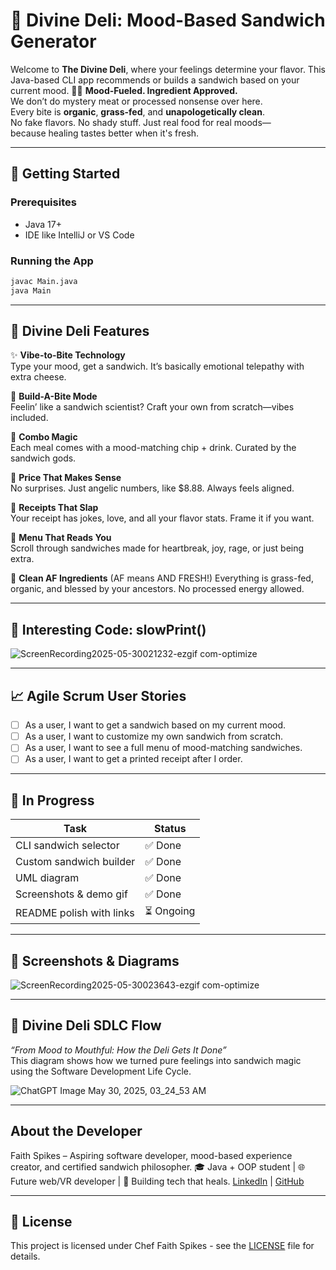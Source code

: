 
# 🥪 Divine Deli: Mood-Based Sandwich Generator

Welcome to **The Divine Deli**, where your feelings determine your flavor. This Java-based CLI app recommends or builds a sandwich based on your current mood.
 🥬✨ **Mood-Fueled. Ingredient Approved.**  
 We don’t do mystery meat or processed nonsense over here.  
 Every bite is **organic**, **grass-fed**, and **unapologetically clean**.  
 No fake flavors. No shady stuff. Just real food for real moods—  
 because healing tastes better when it's fresh.

---

## 🚀 Getting Started


### Prerequisites
- Java 17+
- IDE like IntelliJ or VS Code

### Running the App
```bash
javac Main.java
java Main
```

---


## 🥪 Divine Deli Features

✨ **Vibe-to-Bite Technology**  
Type your mood, get a sandwich. It’s basically emotional telepathy with extra cheese.

🧠 **Build-A-Bite Mode**  
Feelin’ like a sandwich scientist? Craft your own from scratch—vibes included.

🛒 **Combo Magic**  
Each meal comes with a mood-matching chip + drink. Curated by the sandwich gods.

💸 **Price That Makes Sense**  
No surprises. Just angelic numbers, like $8.88. Always feels aligned.

🧾 **Receipts That Slap**  
Your receipt has jokes, love, and all your flavor stats. Frame it if you want.

📜 **Menu That Reads You**  
Scroll through sandwiches made for heartbreak, joy, rage, or just being extra.

🌱 **Clean AF Ingredients**
(AF means AND FRESH!)
Everything is grass-fed, organic, and blessed by your ancestors. No processed energy allowed.


---

## 🧠 Interesting Code: slowPrint()
![ScreenRecording2025-05-30021232-ezgif com-optimize](https://github.com/user-attachments/assets/0d12ea67-8511-43d6-9a9e-2c6f0f305812)



---

## 📈 Agile Scrum User Stories

- [ ] As a user, I want to get a sandwich based on my current mood.
- [ ] As a user, I want to customize my own sandwich from scratch.
- [ ] As a user, I want to see a full menu of mood-matching sandwiches.
- [ ] As a user, I want to get a printed receipt after I order.

---

## 🔨 In Progress

| Task                        | Status     |
|-----------------------------|------------|
| CLI sandwich selector       | ✅ Done     |
| Custom sandwich builder     | ✅ Done     |
| UML diagram                 | ✅ Done  |
| Screenshots & demo gif      | ✅ Done   |
| README polish with links    | ⏳ Ongoing  |


---




## 🎨 Screenshots & Diagrams


![ScreenRecording2025-05-30023643-ezgif com-optimize](https://github.com/user-attachments/assets/82706f62-9e39-4e84-9314-f5301c502675)

---


## 🧠 Divine Deli SDLC Flow  
*“From Mood to Mouthful: How the Deli Gets It Done”*  
This diagram shows how we turned pure feelings into sandwich magic using the Software Development Life Cycle.

  ![ChatGPT Image May 30, 2025, 03_24_53 AM](https://github.com/user-attachments/assets/3b91bd1d-8d70-41ee-b555-b535bd54abee)


---

## About the Developer
Faith Spikes – Aspiring software developer, mood-based experience creator, and certified sandwich philosopher.
🎓 Java + OOP student | 🌐 Future web/VR developer | 🎯 Building tech that heals.
[LinkedIn](https://linkedin.com/in/yourprofile) | [GitHub](https://github.com/Fspike1)

---

## 📜 License

This project is licensed under Chef Faith Spikes - see the [LICENSE](LICENSE) file for details.

